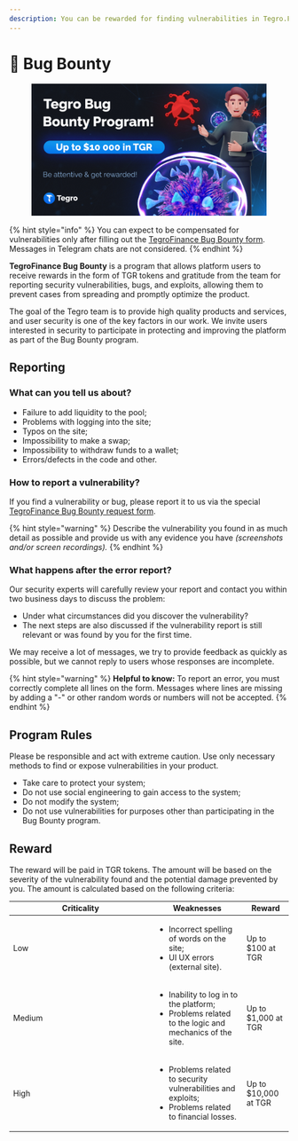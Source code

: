 ```yaml
---
description: You can be rewarded for finding vulnerabilities in Tegro.Finance
---
```


# 🐞 Bug Bounty

<figure><img src="../.gitbook/assets/image (53).png" alt=""><figcaption></figcaption></figure>

{% hint style="info" %}
You can expect to be compensated for vulnerabilities only after filling out the [TegroFinance Bug Bounty form](https://docs.google.com/forms/d/e/1FAIpQLSdt6HTwvnNf-Cqf5xKlBd9Wlz99RVBIg7Wv46kfTEi6L1enpg/viewform). Messages in Telegram chats are not considered.
{% endhint %}

**TegroFinance Bug Bounty** is a program that allows platform users to receive rewards in the form of TGR tokens and gratitude from the team for reporting security vulnerabilities, bugs, and exploits, allowing them to prevent cases from spreading and promptly optimize the product.

The goal of the Tegro team is to provide high quality products and services, and user security is one of the key factors in our work. We invite users interested in security to participate in protecting and improving the platform as part of the Bug Bounty program.

## Reporting

### What can you tell us about?

* Failure to add liquidity to the pool;
* Problems with logging into the site;
* Typos on the site;
* Impossibility to make a swap;
* Impossibility to withdraw funds to a wallet;
* Errors/defects in the code and other.

### How to report a vulnerability?

If you find a vulnerability or bug, please report it to us via the special [TegroFinance Bug Bounty request form](https://docs.google.com/forms/d/e/1FAIpQLSdt6HTwvnNf-Cqf5xKlBd9Wlz99RVBIg7Wv46kfTEi6L1enpg/viewform).

{% hint style="warning" %}
Describe the vulnerability you found in as much detail as possible and provide us with any evidence you have _(screenshots and/or screen recordings)._
{% endhint %}

### What happens after the error report?

Our security experts will carefully review your report and contact you within two business days to discuss the problem:

* Under what circumstances did you discover the vulnerability?
* The next steps are also discussed if the vulnerability report is still relevant or was found by you for the first time.

We may receive a lot of messages, we try to provide feedback as quickly as possible, but we cannot reply to users whose responses are incomplete.

{% hint style="warning" %}
**Helpful to know:** To report an error, you must correctly complete all lines on the form. Messages where lines are missing by adding a "-" or other random words or numbers will not be accepted.
{% endhint %}

## Program Rules

Please be responsible and act with extreme caution. Use only necessary methods to find or expose vulnerabilities in your product.

* Take care to protect your system;&#x20;
* Do not use social engineering to gain access to the system;&#x20;
* Do not modify the system;&#x20;
* Do not use vulnerabilities for purposes other than participating in the Bug Bounty program.

## Reward

The reward will be paid in TGR tokens. The amount will be based on the severity of the vulnerability found and the potential damage prevented by you. The amount is calculated based on the following criteria:

<table><thead><tr><th width="243">Criticality</th><th>Weaknesses</th><th>Reward</th></tr></thead><tbody><tr><td>Low</td><td><ul><li>Incorrect spelling of words on the site;</li><li> UI UX errors (external site).</li></ul></td><td>Up to $100 at TGR</td></tr><tr><td>Medium</td><td><ul><li>Inability to log in to the platform; </li><li>Problems related to the logic and mechanics of the site.</li></ul></td><td>Up to $1,000 at TGR</td></tr><tr><td>High</td><td><ul><li>Problems related to security vulnerabilities and exploits; </li><li>Problems related to financial losses.</li></ul></td><td>Up to $10,000 at TGR</td></tr></tbody></table>


